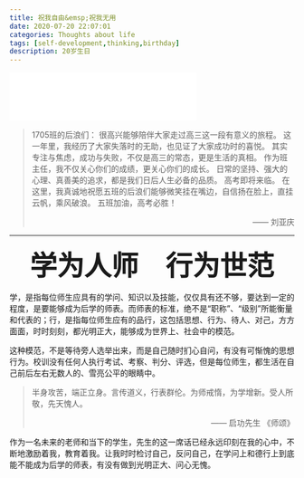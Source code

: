 ```yaml
---
title: 祝我自由&emsp;祝我无用
date: 2020-07-20 22:07:01
categories: Thoughts about life
tags: [self-development,thinking,birthday]
description: 20岁生日
---
```


<iframe frameborder="no" border="0" marginwidth="0" marginheight="0" width=330 height=86 src="//music.163.com/outchain/player?type=2&id=431794725&auto=1&height=66"></iframe>

> 1705班的后浪们：
> 很高兴能够陪伴大家走过高三这一段有意义的旅程。
> 这一年里，我经历了大家失落时的无助，也见证了大家成功时的喜悦。
> 其实专注与焦虑，成功与失败，不仅是高三的常态，更是生活的真相。
> 作为班主任，我不仅关心你们的成绩，更关心你们的成长。
> 日常的坚持、强大的心理、真善美的追求，都是我们日后人生必备的品质。
> 高考即将来临。
> 在这里，我真诚地祝愿五班的后浪们能够微笑挂在嘴边，自信扬在脸上，直挂云帆，乘风破浪。
> 五班加油，高考必胜！
> <p align="right"> —— 刘亚庆 </font></p>

---

**<p><font face="楷体" size=7> <p align="center"> 学为人师&emsp;行为世范 </font></p>**

学，是指每位师生应具有的学问、知识以及技能，仅仅具有还不够，要达到一定的程度，是要能够成为后学的师表。而师表的标准，绝不是“职称”、“级别”所能衡量和代表的；行，是指每位师生应有的品行，这包括思想、行为、待人、对己，方方面面，时时刻刻，都光明正大，能够成为世界上、社会中的模范。

这种模范，不是等待旁人选举出来，而是自己随时扪心自问，有没有可惭愧的思想行为。校训没有任何人执行考试、考察、判分、评选，但是每位师生，都生活在自己前后左右无数人的、雪亮公平的眼睛中。

> 半身攻苦，端正立身。言传道义，行表群伦。为师戒惰，为学增新。受人所敬，先天愧人。
> <p align="right"> —— 启功先生 《师颂》 </font></p>

作为一名未来的老师和当下的学生，先生的这一席话已经永远印刻在我的心中，不断地激励着我，教育着我。让我时时检讨自己，反问自己，在学问上和德行上到底能不能成为后学的师表，有没有做到光明正大、问心无愧。
